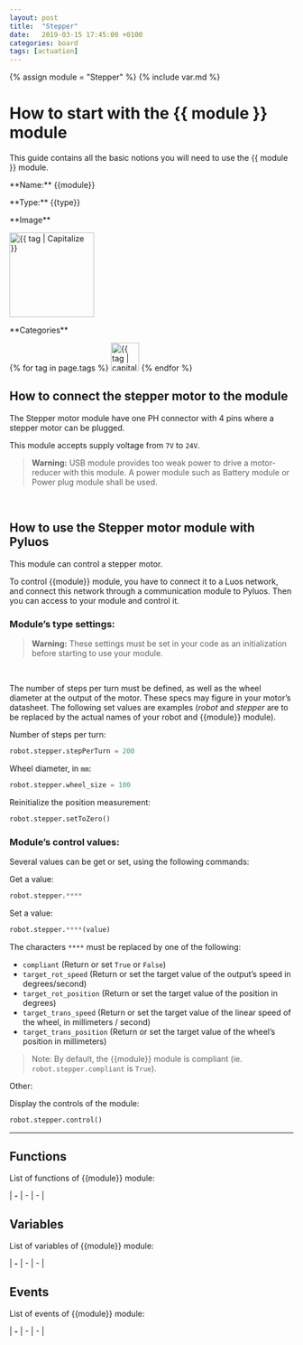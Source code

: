 ```yaml
---
layout: post
title:  "Stepper"
date:   2019-03-15 17:45:00 +0100
categories: board
tags: [actuation]
---
```


{% assign module = "Stepper" %}
{% include var.md %}

# How to start with the {{ module }} module

This guide contains all the basic notions you will need to use the {{ module }} module.

<div class="sheet" markdown="1">
<p class="sheet-title" markdown="1">**Name:** {{module}}</p>
<p class="sheet-title" markdown="1">**Type:** {{type}}</p>
<p class="sheet-title" markdown="1">**Image**</p>
<p class="indent" markdown="1"><img height="150" src="/assets/img/{{ module | downcase }}-module.png" alt="{{ tag | Capitalize }}"></p>
<p class="sheet-title" markdown="1">**Categories**</p>
<p class="indent" markdown="1">
{% for tag in page.tags %}
  <a href="{{ "/" | absolute_url }}tags.html"><img height="50" src="/assets/img/sticker-{{ tag }}.png" alt="{{ tag | capitalize }}"></a>
{% endfor %}
</p>
</div>


## How to connect the stepper motor to the module
The Stepper motor module have one PH connector with 4 pins where a stepper motor can be plugged.

This module accepts supply voltage from `7V` to `24V`.

<blockquote class="warning"><strong>Warning:</strong> USB module provides too weak power to drive a motor-reducer with this module. A power module such as Battery module or Power plug module shall be used.</blockquote><br />


## How to use the Stepper motor module with Pyluos
This module can control a stepper motor.

To control {{module}} module, you have to connect it to a Luos network, and connect this network through a communication module to Pyluos. Then you can access to your module and control it.

### Module’s type settings:

<blockquote class="warning"><strong>Warning:</strong> These settings must be set in your code as an initialization before starting to use your module.</blockquote><br />

The number of steps per turn must be defined, as well as the wheel diameter at the output of the motor. These specs may figure in your motor’s datasheet. The following set values are examples (*robot* and *stepper* are to be replaced by the actual names of your robot and {{module}} module).

Number of steps per turn:

```python
robot.stepper.stepPerTurn = 200
 ```

Wheel diameter, in `mm`:

```python
robot.stepper.wheel_size = 100
 ```

Reinitialize the position measurement:

```python
robot.stepper.setToZero()
 ```

### Module’s control values:

Several values can be get or set, using the following commands:

Get a value:

```python
robot.stepper.****
 ```

Set a value:

```python
robot.stepper.****(value)
 ```

The characters `****` must be replaced by one of the following:

* `compliant` (Return or set `True` or `False`)
* `target_rot_speed` (Return or set the target value of the output’s speed in degrees/second)
* `target_rot_position` (Return or set the target value of the position in degrees)
* `target_trans_speed` (Return or set the target value of the linear speed of the wheel, in millimeters / second)
* `target_trans_position` (Return or set the target value of the wheel’s position in millimeters)

> Note: By default, the {{module}} module is compliant (ie. `robot.stepper.compliant` is `True`).

Other:

Display the controls of the module:

```python
robot.stepper.control()
```


----

## Functions
List of functions of {{module}} module:

| **-** | - | - |

## Variables
List of variables of {{module}} module:

| **-** | - | - |

## Events
List of events of {{module}} module:

| **-** | - | - |
